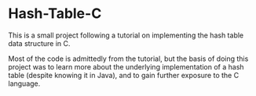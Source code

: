 # Hash-Table-C
This is a small project following a tutorial on implementing the hash table data structure in C. 

Most of the code is admittedly from the tutorial, but the basis of doing this project was to learn more about the underlying implementation of a hash table (despite knowing it in Java), and to gain further exposure to the C language.
